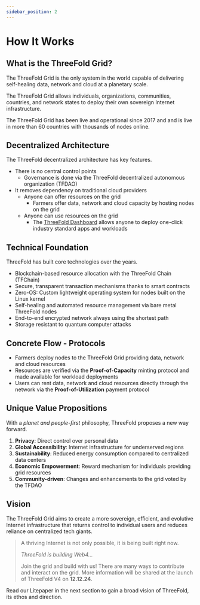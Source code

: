 ```yaml
---
sidebar_position: 2
---
```


# How It Works

## What is the ThreeFold Grid?

The ThreeFold Grid is the only system in the world capable of delivering self-healing data, network and cloud at a planetary scale.

The ThreeFold Grid allows individuals, organizations, communities, countries, and network states to deploy their own sovereign Internet infrastructure. 

The ThreeFold Grid has been live and operational since 2017 and and is live in more than 60 countries with thousands of nodes online.

## Decentralized Architecture

The ThreeFold decentralized architecture has key features.

- There is no central control points
  - Governance is done via the ThreeFold decentralized autonomous organization (TFDAO)
- It removes dependency on traditional cloud providers
  - Anyone can offer resources on the grid
    - Farmers offer data, network and cloud capacity by hosting nodes on the grid
  - Anyone can use resources on the grid
    - The [ThreeFold Dashboard](https://dashboard.grid.tf) allows anyone to deploy one-click industry standard apps and workloads

## Technical Foundation

ThreeFold has built core technologies over the years.

- Blockchain-based resource allocation with the ThreeFold Chain (TFChain)
- Secure, transparent transaction mechanisms thanks to smart contracts
- Zero-OS: Custom lightweight operating system for nodes built on the Linux kernel
- Self-healing and automated resource management via bare metal ThreeFold nodes
- End-to-end encrypted network always using the shortest path
- Storage resistant to quantum computer attacks

## Concrete Flow - Protocols

- Farmers deploy nodes to the ThreeFold Grid providing data, network and cloud resources
- Resources are verified via the **Proof-of-Capacity** minting protocol and made available for workload deployments
- Users can rent data, network and cloud resources directly through the network via the **Proof-of-Utilization** payment protocol


## Unique Value Propositions

With a *planet and people-first* philosophy, ThreeFold proposes a new way forward.

1. **Privacy**: Direct control over personal data
2. **Global Accessibility**: Internet infrastructure for underserved regions
3. **Sustainability**: Reduced energy consumption compared to centralized data centers
4. **Economic Empowerment**: Reward mechanism for individuals providing grid resources
5. **Community-driven**: Changes and enhancements to the grid voted by the TFDAO

## Vision

The ThreeFold Grid aims to create a more sovereign, efficient, and evolutive Internet infrastructure that returns control to individual users and reduces reliance on centralized tech giants. 

> A thriving Internet is not only possible, it is being built right now.
>
> *ThreeFold is building Web4...*
> 
> Join the grid and build with us! There are many ways to contribute and interact on the grid. 
> More information will be shared at the launch of ThreeFold V4 on **12.12.24**.

Read our Litepaper in the next section to gain a broad vision of ThreeFold, its ethos and direction.